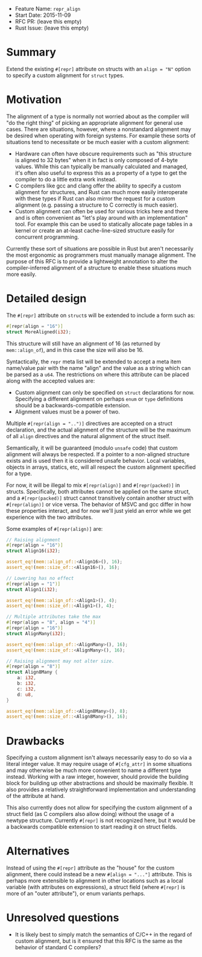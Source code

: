 - Feature Name: `repr_align`
- Start Date: 2015-11-09
- RFC PR: (leave this empty)
- Rust Issue: (leave this empty)

# Summary
[summary]: #summary

Extend the existing `#[repr]` attribute on structs with an `align = "N"` option
to specify a custom alignment for `struct` types.

# Motivation
[motivation]: #motivation

The alignment of a type is normally not worried about as the compiler will "do
the right thing" of picking an appropriate alignment for general use cases.
There are situations, however, where a nonstandard alignment may be desired when
operating with foreign systems. For example these sorts of situations tend to
necessitate or be much easier with a custom alignment:

* Hardware can often have obscure requirements such as "this structure is
  aligned to 32 bytes" when it in fact is only composed of 4-byte values. While
  this can typically be manually calculated and managed, it's often also useful
  to express this as a property of a type to get the compiler to do a little
  extra work instead.
* C compilers like gcc and clang offer the ability to specify a custom alignment
  for structures, and Rust can much more easily interoperate with these types if
  Rust can also mirror the request for a custom alignment (e.g. passing a
  structure to C correctly is much easier).
* Custom alignment can often be used for various tricks here and there and is
  often convenient as "let's play around with an implementation" tool. For
  example this can be used to statically allocate page tables in a kernel
  or create an at-least cache-line-sized structure easily for concurrent
  programming.

Currently these sort of situations are possible in Rust but aren't necessarily
the most ergonomic as programmers must manually manage alignment. The purpose of
this RFC is to provide a lightweight annotation to alter the compiler-inferred
alignment of a structure to enable these situations much more easily.

# Detailed design
[design]: #detailed-design

The `#[repr]` attribute on `struct`s will be extended to include a form such as:

```rust
#[repr(align = "16")]
struct MoreAligned(i32);
```

This structure will still have an alignment of 16 (as returned by
`mem::align_of`), and in this case the size will also be 16.

Syntactically, the `repr` meta list will be extended to accept a meta item
name/value pair with the name "align" and the value as a string which can be
parsed as a `u64`. The restrictions on where this attribute can be placed along
with the accepted values are:

* Custom alignment can only be specified on `struct` declarations for now.
  Specifying a different alignment on perhaps `enum` or `type` definitions
  should be a backwards-compatible extension.
* Alignment values must be a power of two.

Multiple `#[repr(align = "..")]` directives are accepted on a struct
declaration, and the actual alignment of the structure will be the maximum of
all `align` directives and the natural alignment of the struct itself.

Semantically, it will be guaranteed (modulo `unsafe` code) that custom alignment
will always be respected. If a pointer to a non-aligned structure exists and is
used then it is considered unsafe behavior. Local variables, objects in arrays,
statics, etc, will all respect the custom alignment specified for a type.

For now, it will be illegal to mix `#[repr(align)]` and `#[repr(packed)]` in
structs. Specifically, both attributes cannot be applied on the same struct, and
a `#[repr(packed)]` struct cannot transitively contain another struct with
`#[repr(align)]` or vice versa. The behavior of MSVC and gcc differ in how these
properties interact, and for now we'll just yield an error while we get
experience with the two attributes.

Some examples of `#[repr(align)]` are:

```rust
// Raising alignment
#[repr(align = "16")]
struct Align16(i32);

assert_eq!(mem::align_of::<Align16>(), 16);
assert_eq!(mem::size_of::<Align16>(), 16);

// Lowering has no effect
#[repr(align = "1")]
struct Align1(i32);

assert_eq!(mem::align_of::<Align1>(), 4);
assert_eq!(mem::size_of::<Align1>(), 4);

// Multiple attributes take the max
#[repr(align = "8", align = "4")]
#[repr(align = "16")]
struct AlignMany(i32);

assert_eq!(mem::align_of::<AlignMany>(), 16);
assert_eq!(mem::size_of::<AlignMany>(), 16);

// Raising alignment may not alter size.
#[repr(align = "8")]
struct Align8Many {
    a: i32,
    b: i32,
    c: i32,
    d: u8,
}

assert_eq!(mem::align_of::<Align8Many>(), 8);
assert_eq!(mem::size_of::<Align8Many>(), 16);
```

# Drawbacks
[drawbacks]: #drawbacks

Specifying a custom alignment isn't always necessarily easy to do so via a
literal integer value. It may require usage of `#[cfg_attr]` in some situations
and may otherwise be much more convenient to name a different type instead.
Working with a raw integer, however, should provide the building block for
building up other abstractions and should be maximally flexible. It also
provides a relatively straightforward implementation and understanding of the
attribute at hand.

This also currently does not allow for specifying the custom alignment of a
struct field (as C compilers also allow doing) without the usage of a newtype
structure. Currently `#[repr]` is not recognized here, but it would be a
backwards compatible extension to start reading it on struct fields.

# Alternatives
[alternatives]: #alternatives

Instead of using the `#[repr]` attribute as the "house" for the custom
alignment, there could instead be a new `#[align = "..."]` attribute. This is
perhaps more extensible to alignment in other locations such as a local variable
(with attributes on expressions), a struct field (where `#[repr]` is more of an
"outer attribute"), or enum variants perhaps.

# Unresolved questions
[unresolved]: #unresolved-questions

* It is likely best to simply match the semantics of C/C++ in the regard of
  custom alignment, but is it ensured that this RFC is the same as the behavior
  of standard C compilers?
